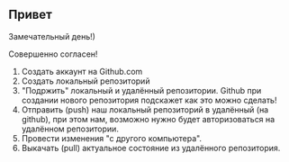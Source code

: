 ## Привет

Замечательный день!)

Совершенно согласен!

1. Создать аккаунт на Github.com
2. Создать локальный репозиторий
3. "Подржить" локальный и удалённый репозитории. Github при создании нового репозитория подскажет как это можно сделать!
4. Отправить (push) наш локальный репозиторий в удалённый (на github), при этом нам, возможно нужно будет авторизоваться на удалённом репозитории.
5. Провести изменения "с другого компьютера".
6. Выкачать (pull) актуальное состояние из удалённого репозитория.